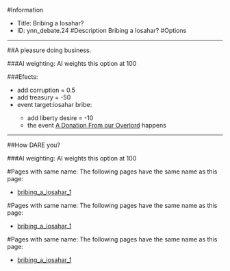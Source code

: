 #Information
 - Title: Bribing a Iosahar?
 - ID: ynn_debate.24
#Description
Bribing a Iosahar?
#Options

___
##A pleasure doing business.

###AI weighting:
AI weights this option at 100


###Efects:<ul><li>add corruption = 0.5</li><li>add treasury = -50</li><li>event target:iosahar bribe:</li><ul><li>add liberty desire = -10</li><li>the event [A Donation From our Overlord](../events/a_donation_from_our_overlord.md) happens</li></ul></ul>

___
##How DARE you?

###AI weighting:
AI weights this option at 100



#Pages with same name:
The following pages have the same name as this page:
 - [bribing_a_iosahar_1](bribing_a_iosahar_1.md)


#Pages with same name:
The following pages have the same name as this page:
 - [bribing_a_iosahar_1](bribing_a_iosahar_1.md)


#Pages with same name:
The following pages have the same name as this page:
 - [bribing_a_iosahar_1](bribing_a_iosahar_1.md)
